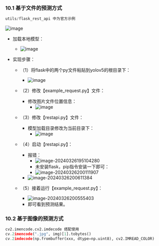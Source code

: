 ### 10.1 基于文件的预测方式

```python
utils/flask_rest_api 中为官方示例
```

![image](https://github.com/CoderSuHang/TensorRT-Learning-Note/assets/104765251/a7fb8b36-6ac5-4c46-89b3-56291bb20ff1)


* 加载本地模型：
  * ![image](https://github.com/CoderSuHang/TensorRT-Learning-Note/assets/104765251/c1a1e7db-66ad-4407-92e4-d6c467fc1905)

* 实现步骤：
  * （1）将flask中的两个py文件粘贴到yolov5的根目录下：
    * ![image](https://github.com/CoderSuHang/TensorRT-Learning-Note/assets/104765251/d4af8c3b-d689-43c1-8cc7-34ea8331129d)

  * （2）修改【example_request.py】文件：
    * 修改图片文件位置信息：
      * ![image](https://github.com/CoderSuHang/TensorRT-Learning-Note/assets/104765251/90783e9e-8171-4cc0-b491-c21f19194744)

  * （3）修改【restapi.py】文件：
    * 模型加载目录修改为当前目录下：
      * ![image](https://github.com/CoderSuHang/TensorRT-Learning-Note/assets/104765251/183c3c45-b987-4647-b718-8c48ab61bca5)

  * （4）启动【restapi.py】：
    * 报错：
      * ![image-20240326195104280](C:\Users\10482\AppData\Roaming\Typora\typora-user-images\image-20240326195104280.png)
      * 未安装flask，pip指令安装一下即可：
      * ![image-20240326200111907](C:\Users\10482\AppData\Roaming\Typora\typora-user-images\image-20240326200111907.png)
    * ![image-20240326200611384](C:\Users\10482\AppData\Roaming\Typora\typora-user-images\image-20240326200611384.png)
  * （5）接着运行【example_request.py】：
    * ![image-20240326200555403](C:\Users\10482\AppData\Roaming\Typora\typora-user-images\image-20240326200555403.png)
    * 即可看到预测结果。

### 10.2 基于图像的预测方式

```python
cv2.imencode.cv2.imdecode 搭配使用
cv.2imencode(".jpg", img)[1].tobytes()
cv.2imdecode(np.frombuffer(xxx, dtype=np.uint8), cv2.IMREAD_COLOR)
```

